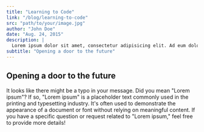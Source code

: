 ```yaml
---
title: "Learning to Code"
link: "/blog/learning-to-code"
src: "path/to/your/image.jpg"
author: "John Doe"
date: "Aug. 24, 2015"
description: |
  Lorem ipsum dolor sit amet, consectetur adipisicing elit. Ad eum dolorum architecto obcaecati enim dicta praesentium, quam nobis! Neque ad aliquam facilis numquam. Veritatis, sit.
subtitle: "Opening a door to the future"
---
```


## Opening a door to the future

It looks like there might be a typo in your message. Did you mean "Lorem ipsum"? If so, "Lorem ipsum" is a placeholder text commonly used in the printing and typesetting industry. It's often used to demonstrate the appearance of a document or font without relying on meaningful content. If you have a specific question or request related to "Lorem ipsum," feel free to provide more details!
